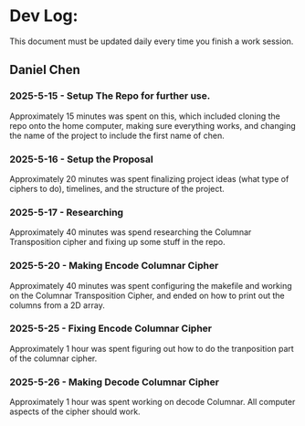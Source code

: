 # Dev Log:

This document must be updated daily every time you finish a work session.

## Daniel Chen

### 2025-5-15 - Setup The Repo for further use.
Approximately 15 minutes was spent on this, which included cloning the repo onto the home computer, making sure everything works, and changing the name of the project to include the first name of chen.

### 2025-5-16 - Setup the Proposal
Approximately 20 minutes was spent finalizing project ideas (what type of ciphers to do), timelines, and the structure of the project.

### 2025-5-17 - Researching
Approximately 40 minutes was spend researching the Columnar Transposition cipher and fixing up some stuff in the repo.

### 2025-5-20 - Making Encode Columnar Cipher
Approximately 40 minutes was spent configuring the makefile and working on the Columnar Transposition Cipher, and ended on how to print out the columns from a 2D array.

### 2025-5-25 - Fixing Encode Columnar Cipher
Approximately 1 hour was spent figuring out how to do the tranposition part of the columnar cipher. 

### 2025-5-26 - Making Decode Columnar Cipher
Approximately 1 hour was spent working on decode Columnar. All computer aspects of the cipher should work.

